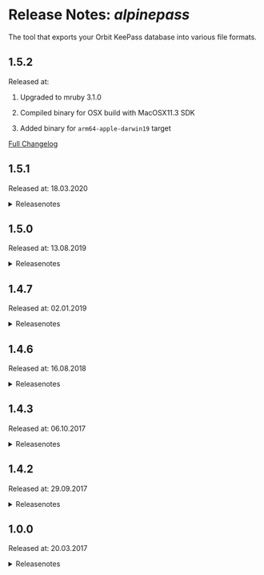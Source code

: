 # Release Notes: _alpinepass_

The tool that exports your Orbit KeePass database into various file formats.

## 1.5.2

Released at:

1. Upgraded to mruby 3.1.0

2. Compiled binary for OSX build with MacOSX11.3 SDK

3. Added binary for `arm64-apple-darwin19` target

[Full Changelog](https://github.com/katzer/alpinepass/compare/1.5.1...master)

## 1.5.1

Released at: 18.03.2020

<details><summary>Releasenotes</summary>
<p>

1. Compiled binary for OSX build with MacOSX10.15 SDK

2. Upgraded to mruby 2.1.0

</p>

[Full Changelog](https://github.com/katzer/alpinepass/compare/1.5.0...1.5.1)
</details>

## 1.5.0

Released at: 13.08.2019

<details><summary>Releasenotes</summary>
<p>

1. Compiled with `MRB_WITHOUT_FLOAT`

2. Compiled binary for OSX build with MacOSX10.13 SDK (Darwin17)

3. Upgraded to mruby 2.0.1

</p>

[Full Changelog](https://github.com/katzer/alpinepass/compare/1.4.7...1.5.0)
</details>

## 1.4.7

Released at: 02.01.2019

<details><summary>Releasenotes</summary>
<p>

1. Print errors and warning to SDTOUT with colors.

2. Handle unknown types as generic instead of invalid.

3. Dropped compatibility with orbit v1.4.6 due to breaking changes in _fifa_.

4. Removed LVAR section for non test builds.

5. Upgraded to mruby 2.0.0

</p>

[Full Changelog](https://github.com/katzer/alpinepass/compare/1.4.6...1.4.7)
</details>

## 1.4.6

Released at: 16.08.2018

<details><summary>Releasenotes</summary>
<p>

Tool has been fully reworked.

    $ alpinepass -h

    Usage: alpinepass [options...] -i input_file [-o output_file] matchers...
    Options:
    -i, --input     Path to the input file
    -o, --output    Path to the output file
    -f, --format    Format of the output file
                    Defaults to: fifa
    -c, --check     Check the content of the input file
    -p, --pretty    Pretty print output
    -s, --secrets   Export secrets like passwords
    -h, --help      This help text
    -v, --version   Show version number

Transform the _KeePass_ file by using the `$ORBIT_HOME/config/orbit.xsl` stylesheet:

    KPScript -c:Export "%ORBIT_HOME%\config\orbit.kdbx" -pw:MyPw -Format:"Transform using XSL Stylesheet" -XslFile:"%ORBIT_HOME%\config\orbit.xsl" -OutFile:"%ORBIT_HOME%\config\orbit.export"

Then convert the exported data into a valid knowledge database for _fifa_:

    $ alpinepass -i keepass.export -f fifa -o orbit.json

To create a knowledge database for _fifa_ containing production databases only:

    $ alpinepass -i keepass.export -f fifa -o orbit.json type=db@env=prod

See [here](https://keepass.info/help/v2_dev/scr_sc_index.html#export) for how to use KPScript with single command operations to perform simple database operations. Of course you can also use the GUI to perform the export.

</p>

[Full Changelog](https://github.com/katzer/alpinepass/compare/1.4.3...1.4.6)
</details>

## 1.4.3

Released at: 06.10.2017

<details><summary>Releasenotes</summary>
<p>

1. Support multiple users for each system configuration.

2. Improve error messages, do not show the help text when an error occurs.

</p>

[Full Changelog](https://github.com/katzer/alpinepass/compare/567d876072c20ade96c2de50de5c58707658311e...0224af8cbe1869f2bf9151e62ea75f827570fc04)
</details>

## 1.4.2

Released at: 29.09.2017

<details><summary>Releasenotes</summary>
<p>

1. Adjust the release script.

2. Introduce the "tool" configuration type.

3. Improved error messages. When an error occurs an error message is shown which indicates the error reason followed by the help text.

4. Add the "--debug" flag which prints the stacktrace when an error occurs. No help text is shown.

5. New filter logic:
    * "Exact" filters "key=value" match when the key's content matches exactly the filter value. "Earth" matches "Earth" but not "Earths".
    * "Contains" filters "key:value" match then the filter value is contained anywhere in the key's content. "Bar" matches "FooBar" and "BarFoo" but not "BazFoo".

</p>

[Full Changelog](https://github.com/katzer/alpinepass/compare/0224af8cbe1869f2bf9151e62ea75f827570fc04...3051f84b40aecbb59355c22fd4dd7a79c6833c51)
</details>

## 1.0.0

Released at: 20.03.2017

<details><summary>Releasenotes</summary>
<p>

1. Basic functionality. Read "input.yml" and write "output.json".
    ```
    $ ls
    input.yml
    $ alpinepass
    $ ls
    input.yml output.json
    ```

2. New "input" flag for specifying the input file.
    ```
    $ alpinepass -i /path/to/input.yml
    ```

3. New "output" flag for specifying the output file.
    ```
    $ alpinepass -o /path/to/output.json
    ```

4. New "display" flag for previewing the output in the console. An output file will not be written.
    ```
    $ alpinepass -d
    [{"id": "B01.prod.server.PROD-App","title": "PROD App","location": "B01","environment": "prod","user": "prodUserB01"}]
    ```

5. New "readable" flag for formatting the output. It works with both output file and console output!
    ```
    $ alpinepass -r
    $ cat output.yml
    [
        {
            "id": "B01.prod.server.PROD-App",
            "title": "PROD App",
            "location": "B01",
            "environment": "prod",
            "user": "prodUserB01"
        }
    ]
    $ alpinepass -d -r
    [
        {
            "id": "B01.prod.server.PROD-App",
            "title": "PROD App",
            "location": "B01",
            "environment": "prod",
            "user": "prodUserB01"
        }
    ]
    ```

6. New "passwords" flag for including passwords in the output.
    ```
    $ alpinepass -d -p
    [
        {
            "id": "B01.prod.server.PROD-App",
            "title": "PROD App",
            "location": "B01",
            "environment": "prod",
            "user": "prodUserB01",
            "password": "prod_pw"
        }
    ]
    ```

7. New "filter" flag for filtering the input.
    ```
    $ alpinepass -d -p
    [
        {
            "id": "B01.prod.server.PROD-App",
            "title": "PROD App",
            "location": "B01",
            "environment": "prod",
            "user": "prodUserB01",
            "password": "prod_pw"
        },
        {
            "id": "D02.prod.server.PROD-App",
            "title": "PROD App",
            "location": "D02",
            "environment": "prod",
            "user": "prodUserD02",
            "password": "prod_pw"
        }
    ]
    $ alpinepass -d -p -f location:D02
    [
        {
            "id": "D02.prod.server.PROD-App",
            "title": "PROD App",
            "location": "D02",
            "environment": "prod",
            "user": "prodUserD02",
            "password": "prod_pw"
        }
    ]
    ```

8. Input verification checks that certain properties are present for the different configuration types.

9. New "skip" flag for disabling input verification.
    ```
    $ alpinepass -d -r -s
    [
        {
            "id": "B01.prod.server.PROD-App",
            "title": "PROD DB",
            "location": "B01",
            "environment": "prod",
            "user": "prodUserB01",
            "host": "prodDatabase.B01"
        }
    ]
    $ alpinepass -d -r
    The host "prodDatabase.B01" does not match the naming convention "[environment]Db.[location]".
    ```

</p>

[Full Changelog](https://github.com/katzer/alpinepass/compare/ebf72cfa34e40dc418ec45b42c9a902a1abe5a20...3051f84b40aecbb59355c22fd4dd7a79c6833c51)
</details>